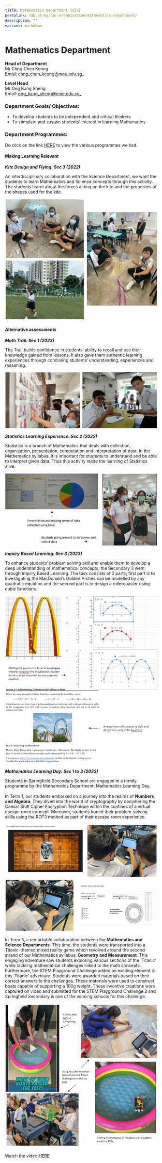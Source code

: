 ```yaml
---
title: Mathematics Department (old)
permalink: /about-us/our-organisation/mathematics-department/
description: ""
variant: markdown
---
```

# **Mathematics Department**

**Head of Department**  
Mr Chng Chen Keong    
Email:&nbsp;[chng_chen_keong@moe.edu.sg_](mailto:chng_chen_keong@moe.edu.sg)

**Level Head**     
Mr Ong Kang Sheng  
Email:&nbsp;[ong_kang_sheng@moe.edu.sg_](mailto:ong_kang_sheng@moe.edu.sg)

### Department Goals/ Objectives:  

* To develop students to be independent and critical thinkers    
* To stimulate and sustain students' interest in learning Mathematics




### Department Programmes:

Do click on the link [HERE](https://youtu.be/Yvq3I4hFBDE) to view the various programmes we had.


#### Making Learning Relevant


***Kite Design and Flying: Sec 3 (2022)***

An interdisciplinary collaboration with the Science Department, we want the students to learn Mathematics and Science concepts through this activity. The students learnt about the forces acting on the kite and the properties of the shapes used for the kite.

![](/images/kitefly1.jpg)


#### Alternative assessments

***Math Trail: Sec 1 (2023)***

The Trail builds confidence in students’ ability to recall and use their knowledge gained from lessons. It also gave them authentic learning experiences through combining students’ understanding, experiences and reasoning. 

![](/images/mathtrail1.jpg)


***Statistics Learning Experience: Sec 2 (2022)***

Statistics is a branch of Mathematics that deals with collection, organization, presentation, computation and interpretation of data. In the Mathematics syllabus, it is important for students to understand and be able to interpret given data. Thus this activity made the learning of Statistics alive.

![](/images/mathtrail2.jpg)



***Inquiry Based Learning: Sec 3 (2023)***

To enhance students’ problem solving skill and enable them to develop a deep understanding of mathematical concepts, the Secondary 3 went through Inquiry Based Learning. The task consists of 2 parts; first part is to investigating the MacDonald’s Golden Arches can be modelled by any quadratic equation and the second part is to design a rollercoaster using cubic functions.

![](/images/mathtrail3.jpg)


***Mathematics Learning Day: Sec 1 to 3 (2023)***

Students in Springfield Secondary School are engaged in a termly programme by the Mathematics Department: Mathematics Learning Day. <br><br>
In Term 1, our students embarked on a journey into the realms of <b>Numbers and Algebra</b>. They dived into the world of cryptography by deciphering the Caesar Shift Cipher Encryption Technique within the confines of a virtual escape room concept. Moreover, students honed their problem-solving skills using the ROT3 method as part of their escape room experience.

![](/images/mathtrail4.jpg)


In Term 3, a remarkable collaboration between the <b>Mathematics and Science Departments</b>. This time, the students were transported into a Titanic-themed mixed reality game which revolved around the second strand of our Mathematics syllabus: <b>Geometry and Measurement</b>. This engaging adventure saw students exploring various sections of the ‘Titanic’ while tackling mathematical challenges linked to the math concepts. Furthermore, the STEM Playground Challenge added an exciting element to this ‘Titanic’ adventure. Students were awarded materials based on their correct answers to the challenges. These materials were used to construct boats capable of supporting a 100g weight. These inventive creations were captured on video and submitted for the STEM Playground Challenge 2 and Springfield Secondary is one of the winning schools for this challenge.


![](/images/mathtrail5.jpg)

Watch the video [HERE](https://www.youtube.com/watch?v=XWawfR1T2zo)